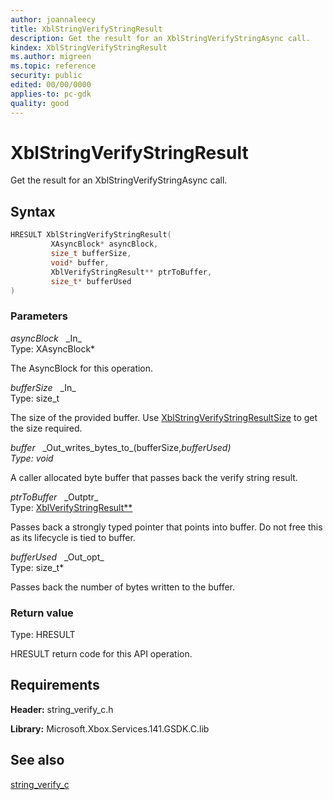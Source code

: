 ```yaml
---
author: joannaleecy
title: XblStringVerifyStringResult
description: Get the result for an XblStringVerifyStringAsync call.
kindex: XblStringVerifyStringResult
ms.author: migreen
ms.topic: reference
security: public
edited: 00/00/0000
applies-to: pc-gdk
quality: good
---
```


# XblStringVerifyStringResult  

Get the result for an XblStringVerifyStringAsync call.  

## Syntax  
  
```cpp
HRESULT XblStringVerifyStringResult(  
         XAsyncBlock* asyncBlock,  
         size_t bufferSize,  
         void* buffer,  
         XblVerifyStringResult** ptrToBuffer,  
         size_t* bufferUsed  
)  
```  
  
### Parameters  
  
*asyncBlock* &nbsp;&nbsp;\_In\_  
Type: XAsyncBlock*  
  
The AsyncBlock for this operation.  
  
*bufferSize* &nbsp;&nbsp;\_In\_  
Type: size_t  
  
The size of the provided buffer. Use [XblStringVerifyStringResultSize](xblstringverifystringresultsize.md) to get the size required.  
  
*buffer* &nbsp;&nbsp;\_Out\_writes\_bytes\_to\_(bufferSize,*bufferUsed)  
Type: void*  
  
A caller allocated byte buffer that passes back the verify string result.  
  
*ptrToBuffer* &nbsp;&nbsp;\_Outptr\_  
Type: [XblVerifyStringResult**](../structs/xblverifystringresult.md)  
  
Passes back a strongly typed pointer that points into buffer. Do not free this as its lifecycle is tied to buffer.  
  
*bufferUsed* &nbsp;&nbsp;\_Out\_opt\_  
Type: size_t*  
  
Passes back the number of bytes written to the buffer.  
  
  
### Return value  
Type: HRESULT
  
HRESULT return code for this API operation.
  
## Requirements  
  
**Header:** string_verify_c.h
  
**Library:** Microsoft.Xbox.Services.141.GSDK.C.lib
  
## See also  
[string_verify_c](../string_verify_c_members.md)  
  
  